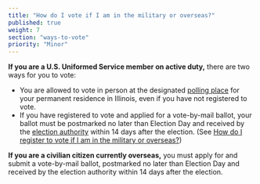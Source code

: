 ```yaml
---
title: "How do I vote if I am in the military or overseas?"
published: true
weight: 7
section: "ways-to-vote"
priority: "Minor"
---
```

**If you are a U.S. Uniformed Service member on active duty,** there are two ways for you to vote:  
- You are allowed to vote in person at the designated [polling place](http://www.elections.il.gov/VotingInformation/RegistrationLookup.aspx) for your permanent residence in Illinois, even if you have not registered to vote.  
- If you have registered to vote and applied for a vote-by-mail ballot, your ballot must be postmarked no later than Election Day and received by the [election authority](http://www.elections.il.gov/ElectionAuthorities/ElecAuthorityList.aspx) within 14 days after the election. (See [How do I register to vote if I am in the military or overseas?](#item-military-overseas))  

**If you are a civilian citizen currently overseas,** you must apply for and submit a vote-by-mail ballot, postmarked no later than Election Day and received by the election authority within 14 days after the election.  
